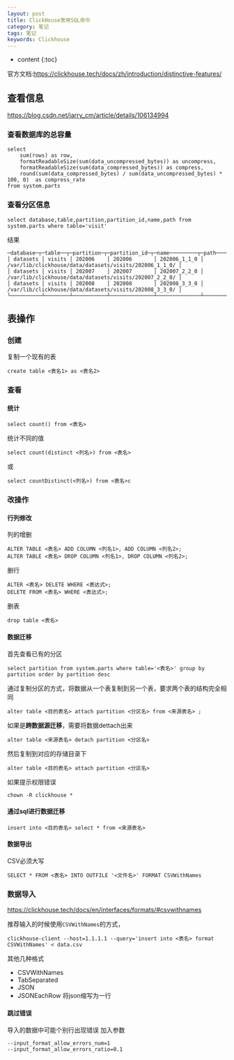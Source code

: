 ```yaml
---
layout: post
title: ClickHouse常用SQL命令
category: 笔记
tags: 笔记
keywords: Clickhouse
---
```

* content
{:toc}

官方文档:<https://clickhouse.tech/docs/zh/introduction/distinctive-features/>

## 查看信息
<https://blog.csdn.net/jarry_cm/article/details/106134994>


### 查看数据库的总容量

```
select
    sum(rows) as row,
    formatReadableSize(sum(data_uncompressed_bytes)) as uncompress,
    formatReadableSize(sum(data_compressed_bytes)) as compress,
    round(sum(data_compressed_bytes) / sum(data_uncompressed_bytes) * 100, 0)  as compress_rate
from system.parts
```

### 查看分区信息

```
select database,table,partition,partition_id,name,path from system.parts where table='visit'
```
结果
```
─database─┬─table──┬─partition─┬─partition_id─┬─name─────────┬─path───────────────────────────────────────────────────┐
│ datasets │ visits │ 202006    │ 202006       │ 202006_1_1_0 │ /var/lib/clickhouse/data/datasets/visits/202006_1_1_0/ │
│ datasets │ visits │ 202007    │ 202007       │ 202007_2_2_0 │ /var/lib/clickhouse/data/datasets/visits/202007_2_2_0/ │
│ datasets │ visits │ 202008    │ 202008       │ 202008_3_3_0 │ /var/lib/clickhouse/data/datasets/visits/202008_3_3_0/ │
└──────────┴────────┴───────────┴──────────────┴──────────────┴────────────────────────────────────────────────────────┘
```



## 表操作


### 创建

复制一个现有的表
```
create table <表名1> as <表名2> 
```

### 查看
#### 统计
```
select count() from <表名>
```
统计不同的值
```
select count(distinct <列名>) from <表名>
```
或
```
select countDistinct(<列名>) from <表名>c
```

### 改操作
#### 行列修改
列的增删
```
ALTER TABLE <表名> ADD COLUMN <列名1>, ADD COLUMN <列名2>;
ALTER TABLE <表名> DROP COLUMN <列名1>, DROP COLUMN <列名2>;
```
删行
```
ALTER <表名> DELETE WHERE <表达式>;
DELETE FROM <表名> WHERE <表达式>;
```
删表

```
drop table <表名>
```

#### 数据迁移
首先查看已有的分区
```
select partition from system.parts where table='<表名>' group by partition order by partition desc
```
通过复制分区的方式，将数据从一个表复制到另一个表，要求两个表的结构完全相同
```
alter table <目的表名> attach partition <分区名> from <来源表名> ;
```


如果是**跨数据源迁移**，需要将数据dettach出来
```
alter table <来源表名> detach partition <分区名>
```
然后复制到对应的存储目录下
```
alter table <目的表名> attach partition <分区名>
```
如果提示权限错误
```
chown -R clickhouse *
```


#### 通过sql进行数据迁移

```
insert into <目的表名> select * from <来源表名>
```

#### 数据导出
CSV必须大写
```
SELECT * FROM <表名> INTO OUTFILE '<文件名>' FORMAT CSVWithNames
```


### 数据导入

<https://clickhouse.tech/docs/en/interfaces/formats/#csvwithnames>  

推荐输入的时候使用`CSVWithNames`的方式，
```
clickhouse-client --host=1.1.1.1 --query='insert into <表名> format CSVWithNames' < data.csv
```


其他几种格式
- CSVWithNames
- TabSeparated 
- JSON
- JSONEachRow 将json缩写为一行


#### 跳过错误

导入的数据中可能个别行出现错误
加入参数
```
--input_format_allow_errors_num=1 
--input_format_allow_errors_ratio=0.1
```

